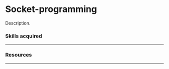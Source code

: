# Socket-programming

Description. 

<h3> Skills acquired </h3> 
<hr> 

<h3> Resources </h3> 
<hr> 
